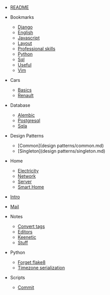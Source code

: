 - [README](README.md)

- Bookmarks
  - [Django](bookmarks/django.md)
  - [English](bookmarks/english.md)
  - [Javascript](bookmarks/javascript.md)
  - [Layout](bookmarks/layout.md)
  - [Professional skills](bookmarks/professional_skills.md)
  - [Python](bookmarks/python.md)
  - [Sql](bookmarks/sql.md)
  - [Useful](bookmarks/useful.md)
  - [Vim](bookmarks/vim.md)

- Cars
  - [Basics](cars/basics.md)
  - [Renault](cars/renault.md)

- Database
  - [Alembic](database/alembic.md)
  - [Postgresql](database/postgresql.md)
  - [Sqla](database/sqla.md)

- Design Patterns
  - [Common](design patterns/common.md)
  - [Singleton](design patterns/singleton.md)

- Home
  - [Electricity](home/electricity.md)
  - [Network](home/network.md)
  - [Server](home/server.md)
  - [Smart Home](home/smart-home.md)

- [Intro](intro.md)
- [Mail](mail.md)

- Notes
  - [Convert tags](notes/convert_tags.md)
  - [Editors](notes/editors.md)
  - [Keenetic](notes/keenetic.md)
  - [Stuff](notes/stuff.md)

- Python
  - [Forget flake8](python/forget_flake8.md)
  - [Timezone serialization](python/timezone_serialization.md)

- Scripts
  - [Commit](scripts/commit.md)
